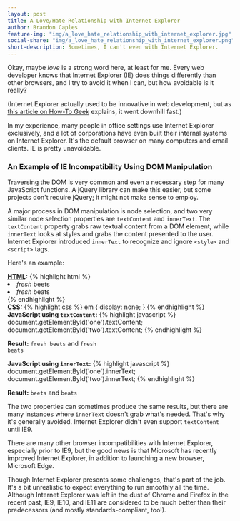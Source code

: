 ```yaml
---
layout: post
title: A Love/Hate Relationship with Internet Explorer
author: Brandon Caples
feature-img: "img/a_love_hate_relationship_with_internet_explorer.jpg"
social-share: "img/a_love_hate_relationship_with_internet_explorer.png"
short-description: Sometimes, I can't even with Internet Explorer.
---
```


Okay, maybe <em>love</em> is a strong word here, at least for me. Every web developer knows that Internet Explorer (IE) does things differently than other browsers, and I try to avoid it when I can, but how avoidable is it really?

(Internet Explorer actually used to be innovative in web development, but as <a href="http://www.howtogeek.com/howto/32372/htg-explains-why-do-so-many-geeks-hate-internet-explorer/" target="_blank">this article on How-To Geek</a> explains, it went downhill fast.)

In my experience, many people in office settings use Internet Explorer exclusively, and a lot of corporations have even built their internal systems on Internet Explorer. It's the default browser on many computers and email clients. IE is pretty unavoidable.

### An Example of IE Incompatibility Using DOM Manipulation

Traversing the DOM is very common and even a necessary step for many JavaScript functions. A jQuery library can make this easier, but some projects don't require jQuery; it might not make sense to employ.

A major process in DOM manipulation is node selection, and two very similar node selection properties are `textContent` and `innerText`. The `textContent` property grabs raw textual content from a DOM element, while `innerText` looks at styles and grabs the content presented to the user. Internet Explorer introduced `innerText` to recognize and ignore `<style>` and `<script>` tags.

Here's an example:

<div class="code html">
<b><abbr title="Hyper Text Markup Language">HTML</abbr>:</b>
{% highlight html %}
<li id="one"><em>fresh</em> beets</li>
<li id="two"><em>fresh</em> beats</li>
{% endhighlight %}
</div>
<div class="code css">
<b><abbr title="Cascading Style Sheets">CSS</abbr>:</b>
{% highlight css %}
em {
    display: none;
}
{% endhighlight %}
</div>
<div class="code javascript">
<b>JavaScript using <code>textContent</code>:</b>
{% highlight javascript %}
document.getElementById('one').textContent;
document.getElementById('two').textContent;
{% endhighlight %}

<b>Result:</b> <code>fresh beets</code> and <code>fresh beats</code>
</div>
<div class="code javascript">
<b>JavaScript using <code>innerText</code>:</b>
{% highlight javascript %}
document.getElementById('one').innerText;
document.getElementById('two').innerText;
{% endhighlight %}

<b>Result:</b> <code>beets</code> and <code>beats</code>
</div>

The two properties can sometimes produce the same results, but there are many instances where `innerText` doesn't grab what's needed. That's why it's generally avoided. Internet Explorer didn't even support `textContent` until IE9.

There are many other browser incompatibilities with Internet Explorer, especially prior to IE9, but the good news is that Microsoft has recently improved Internet Explorer, in addition to launching a new browser, Microsoft Edge.

Though Internet Explorer presents some challenges, that's part of the job. It's a bit unrealistic to expect everything to run smoothly all the time. Although Internet Explorer was left in the dust of Chrome and Firefox in the recent past, IE9, IE10, and IE11 are considered to be much better than their predecessors (and mostly standards-compliant, too!).